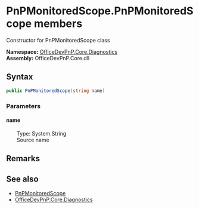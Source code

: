 # PnPMonitoredScope.PnPMonitoredScope members 
 Constructor for PnPMonitoredScope class   

**Namespace:** [OfficeDevPnP.Core.Diagnostics](OfficeDevPnP.Core.Diagnostics.md)  
**Assembly:** OfficeDevPnP.Core.dll  
## Syntax
```C#
public PnPMonitoredScope(string name)
```
### Parameters
#### name  
&emsp;&emsp;Type: System.String  
&emsp;&emsp;Source name  


## Remarks
  
## See also
- [PnPMonitoredScope](OfficeDevPnP.Core.Diagnostics.PnPMonitoredScope.md)
- [OfficeDevPnP.Core.Diagnostics](OfficeDevPnP.Core.Diagnostics.md)
